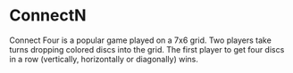# ConnectN
Connect Four is a popular game played on a 7x6 grid. Two players take turns dropping colored discs into the grid. The first player to get four discs in a row (vertically, horizontally or diagonally) wins.
